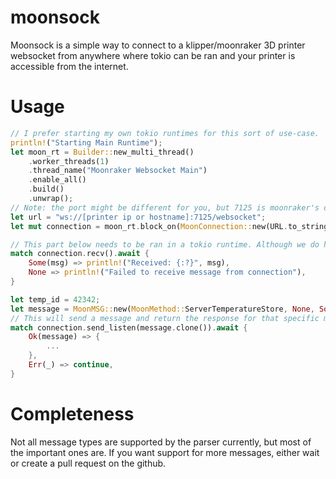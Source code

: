 # moonsock

Moonsock is a simple way to connect to a klipper/moonraker 3D printer websocket from anywhere where tokio can be ran and your printer is accessible from the internet.

# Usage

```rust
// I prefer starting my own tokio runtimes for this sort of use-case. 
println!("Starting Main Runtime");
let moon_rt = Builder::new_multi_thread()
    .worker_threads(1)
    .thread_name("Moonraker Websocket Main")
    .enable_all()
    .build()
    .unwrap();
// Note: the port might be different for you, but 7125 is moonraker's default port. Check your moonraker.conf if you have problems
let url = "ws://[printer ip or hostname]:7125/websocket";
let mut connection = moon_rt.block_on(MoonConnection::new(URL.to_string(), 1000, 1000));

// This part below needs to be ran in a tokio runtime. Although we do have support for blocking calls on connection for both sending and receiving messages.
match connection.recv().await {
    Some(msg) => println!("Received: {:?}", msg),
    None => println!("Failed to receive message from connection"),
}

let temp_id = 42342;
let message = MoonMSG::new(MoonMethod::ServerTemperatureStore, None, Some(temp_id));
// This will send a message and return the response for that specific message. An id should be set on the sent message or else the future might never yield. 
match connection.send_listen(message.clone()).await {
    Ok(message) => {
        ...
    },
    Err(_) => continue,
}
```

# Completeness
Not all message types are supported by the parser currently, but most of the important ones are. If you want support for more messages, either wait or create a pull request on the github.
